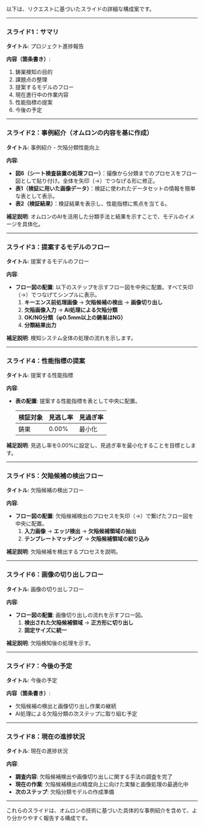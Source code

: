 以下は、リクエストに基づいたスライドの詳細な構成案です。

---

### **スライド1：サマリ**

**タイトル**: プロジェクト進捗報告

**内容（箇条書き）**:
1. 鋳巣検知の目的
2. 課題点の整理
3. 提案するモデルのフロー
4. 現在進行中の作業内容
5. 性能指標の提案
6. 今後の予定

---

### **スライド2：事例紹介（オムロンの内容を基に作成）**

**タイトル**: 事例紹介 - 欠陥分類性能向上

**内容**:
- **図6（シート検査装置の処理フロー）**：撮像から分類までのプロセスをフロー図として貼り付け。全体を矢印（→）でつなげる形に修正。
- **表1（検証に用いた画像データ）**：検証に使われたデータセットの情報を簡単な表として表示。
- **表2（検証結果）**：検証結果を表示し、性能指標に焦点を当てる。

**補足説明**: オムロンのAIを活用した分類手法と結果を示すことで、モデルのイメージを具体化。

---

### **スライド3：提案するモデルのフロー**

**タイトル**: 提案するモデルのフロー

**内容**:
- **フロー図の配置**: 以下のステップを示すフロー図を中央に配置。すべて矢印（→）でつなげてシンプルに表示。
  1. **キーエンス前処理画像** → **欠陥候補の検出** → **画像切り出し**
  2. **欠陥画像入力** → **AI処理による欠陥分類**
  3. **OK/NG分類（φ0.5mm以上の鋳巣はNG）**
  4. **分類結果出力**

**補足説明**: 検知システム全体の処理の流れを示します。

---

### **スライド4：性能指標の提案**

**タイトル**: 提案する性能指標

**内容**:
- **表の配置**: 提案する性能指標を表として中央に配置。

  | 検証対象 | 見逃し率 | 見過ぎ率 |
  | -------- | ------- | ------- |
  | 鋳巣     | 0.00%   | 最小化   |

**補足説明**: 見逃し率を0.00%に設定し、見過ぎ率を最小化することを目標とします。

---

### **スライド5：欠陥候補の検出フロー**

**タイトル**: 欠陥候補の検出フロー

**内容**:
- **フロー図の配置**: 欠陥候補検出のプロセスを矢印（→）で繋げたフロー図を中央に配置。
  1. **入力画像** → **エッジ検出** → **欠陥候補領域の抽出**
  2. **テンプレートマッチング** → **欠陥候補領域の絞り込み**

**補足説明**: 欠陥候補を検出するプロセスを説明。

---

### **スライド6：画像の切り出しフロー**

**タイトル**: 画像の切り出しフロー

**内容**:
- **フロー図の配置**: 画像切り出しの流れを示すフロー図。
  1. **検出された欠陥候補領域** → **正方形に切り出し**
  2. **固定サイズに統一**

**補足説明**: 欠陥検知後の処理を示す。

---

### **スライド7：今後の予定**

**タイトル**: 今後の予定

**内容（箇条書き）**:
- 欠陥候補の検出と画像切り出し作業の継続
- AI処理による欠陥分類の次ステップに取り組む予定

---

### **スライド8：現在の進捗状況**

**タイトル**: 現在の進捗状況

**内容**:
- **調査内容**: 欠陥候補検出や画像切り出しに関する手法の調査を完了
- **現在の作業**: 欠陥候補検出の精度向上に向けた実験と画像処理の最適化中
- **次のステップ**: 欠陥分類モデルの作成準備

---

これらのスライドは、オムロンの技術に基づいた具体的な事例紹介を含めて、より分かりやすく報告する構成です。
